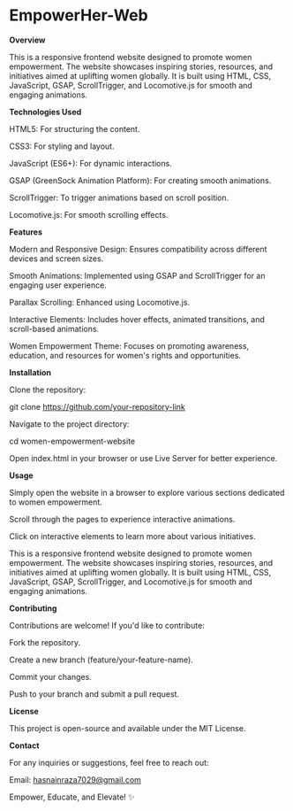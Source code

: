 # EmpowerHer-Web
**Overview**

This is a responsive frontend website designed to promote women empowerment. The website showcases inspiring stories, resources, and initiatives aimed at uplifting women globally. It is built using HTML, CSS, JavaScript, GSAP, ScrollTrigger, and Locomotive.js for smooth and engaging animations.

**Technologies Used**

HTML5: For structuring the content.

CSS3: For styling and layout.

JavaScript (ES6+): For dynamic interactions.

GSAP (GreenSock Animation Platform): For creating smooth animations.

ScrollTrigger: To trigger animations based on scroll position.

Locomotive.js: For smooth scrolling effects.

**Features**

Modern and Responsive Design: Ensures compatibility across different devices and screen sizes.

Smooth Animations: Implemented using GSAP and ScrollTrigger for an engaging user experience.

Parallax Scrolling: Enhanced using Locomotive.js.

Interactive Elements: Includes hover effects, animated transitions, and scroll-based animations.

Women Empowerment Theme: Focuses on promoting awareness, education, and resources for women's rights and opportunities.

**Installation**

Clone the repository:

git clone https://github.com/your-repository-link

Navigate to the project directory:

cd women-empowerment-website

Open index.html in your browser or use Live Server for better experience.

**Usage**

Simply open the website in a browser to explore various sections dedicated to women empowerment.

Scroll through the pages to experience interactive animations.

Click on interactive elements to learn more about various initiatives.

This is a responsive frontend website designed to promote women empowerment. The website showcases inspiring stories, resources, and initiatives aimed at uplifting women globally. It is built using HTML, CSS, JavaScript, GSAP, ScrollTrigger, and Locomotive.js for smooth and engaging animations.

**Contributing**

Contributions are welcome! If you'd like to contribute:

Fork the repository.

Create a new branch (feature/your-feature-name).

Commit your changes.

Push to your branch and submit a pull request.

**License**

This project is open-source and available under the MIT License.

**Contact**

For any inquiries or suggestions, feel free to reach out:

Email: hasnainraza7029@gmail.com


Empower, Educate, and Elevate! ✨

